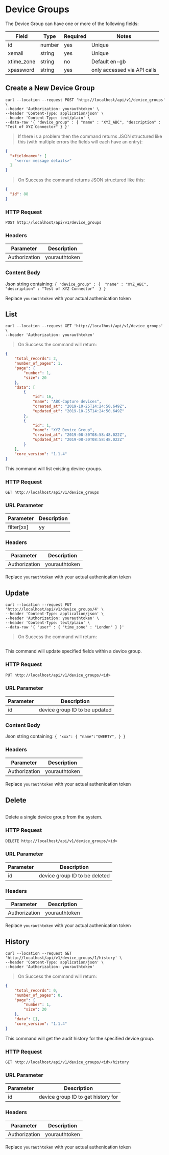 # Device Groups

The Device Group can have one or more of the following fields:

Field | Type | Required | Notes
----- | ---- | -------- | -----
id  | number | yes | Unique
xemail | string | yes | Unique
xtime_zone | string | no | Default en-gb
xpassword | string | yes | only accessed via API calls

[//]:#(*****************************************************************************)

## Create a New Device Group

```shell
curl --location --request POST 'http://localhost/api/v1/device_groups' \
--header 'Authorization: yourauthtoken' \
--header 'Content-Type: application/json' \
--header 'Content-Type: text/plain' \
--data-raw '{ "device_group" : { "name" : "XYZ_ABC", "description" : "Test of XYZ Connector" } }'
```

> If there is a problem then the command returns JSON structured like this (with multiple errors the fields will each have an entry):

```json
{
  "<fieldname>": [
  	"<error message details>"
  ]
}
```

> On Success the command returns JSON structured like this:

```json
{
  "id": 88
}
```

### HTTP Request

`POST http://localhost/api/v1/device_groups`

### Headers

Parameter | Description
--------- | -----------
Authorization | yourauthtoken

### Content Body

Json string containing:
`
	{
		"device_group" : { 
			"name" : "XYZ_ABC",
			"description" : "Test of XYZ Connector" 
		}
	}
`

<aside class="notice">Replace <code>yourauthtoken</code> with your actual authenication token</aside>


[//]:#(*****************************************************************************)

## List

```shell
curl --location --request GET 'http://localhost/api/v1/device_groups' \
--header 'Authorization: yourauthtoken'
```

> On Success the command will return:

```json
{
    "total_records": 2,
    "number_of_pages": 1,
    "page": {
        "number": 1,
        "size": 20
    },
    "data": [
        {
            "id": 16,
            "name": "ABC-Capture devices",
            "created_at": "2019-10-25T14:24:50.649Z",
            "updated_at": "2019-10-25T14:24:50.649Z"
        },
        {
            "id": 1,
            "name": "XYZ Device Group",
            "created_at": "2019-08-30T08:58:48.022Z",
            "updated_at": "2019-08-30T08:58:48.022Z"
        }
    ],
    "core_version": "1.1.4"
}
```

This command will list existing device groups.

### HTTP Request

`GET http://localhost/api/v1/device_groups`

### URL Parameter

Parameter | Description
--------- | -----------
filter[xx] | yy

### Headers

Parameter | Description
--------- | -----------
Authorization | yourauthtoken

<aside class="notice">Replace <code>yourauthtoken</code> with your actual authenication token</aside>



[//]:#(*****************************************************************************)

## Update

```shell
curl --location --request PUT 'http://localhost/api/v1/device_groups/4' \
--header 'Content-Type: application/json' \
--header 'Authorization: yourauthtoken' \
--header 'Content-Type: text/plain' \
--data-raw '{ "user" : { "time_zone" : "London" } }'
```

> On Success the command will return:

```json
```

This command will update specified fields within a device group.

### HTTP Request

`PUT http://localhost/api/v1/device_groups/<id>`

### URL Parameter

Parameter | Description
--------- | -----------
id | device group ID to be updated

### Content Body

Json string containing:
`
	{
		"xxx": {
			"name":"QWERTY",
		}
	}
`

### Headers

Parameter | Description
--------- | -----------
Authorization | yourauthtoken

<aside class="notice">Replace <code>yourauthtoken</code> with your actual authenication token</aside>



[//]:#(*****************************************************************************)

## Delete

```shell
```

Delete a single device group from the system.

### HTTP Request

`DELETE http://localhost/api/v1/device_groups/<id>`

### URL Parameter

Parameter | Description
--------- | -----------
id | device group ID to be deleted

### Headers

Parameter | Description
--------- | -----------
Authorization | yourauthtoken

<aside class="notice">Replace <code>yourauthtoken</code> with your actual authenication token</aside>


[//]:#(*****************************************************************************)

## History

```shell
curl --location --request GET 'http://localhost/api/v1/device_groups/1/history' \
--header 'Content-Type: application/json' \
--header 'Authorization: yourauthtoken'
```

> On Success the command will return:

```json
{
    "total_records": 0,
    "number_of_pages": 0,
    "page": {
        "number": 1,
        "size": 20
    },
    "data": [],
    "core_version": "1.1.4"
}
```

This command will get the audit history for the specified device group.

### HTTP Request

`GET http://localhost/api/v1/device_groups/<id>/history`

### URL Parameter

Parameter | Description
--------- | -----------
id | device group ID to get history for

### Headers

Parameter | Description
--------- | -----------
Authorization | yourauthtoken

<aside class="notice">Replace <code>yourauthtoken</code> with your actual authenication token</aside>
